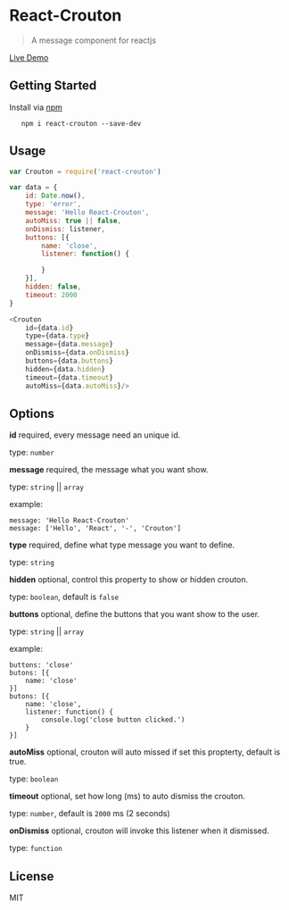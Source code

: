 # React-Crouton

> A message component for reactjs

[Live Demo](http://xeodou.github.io/react-crouton)

## Getting Started

Install via [npm](http://npmjs.org/react-crouton)

```shell
   npm i react-crouton --save-dev
```

## Usage

```Javascript
var Crouton = require('react-crouton')

var data = {
    id: Date.now(),
    type: 'error',
    message: 'Hello React-Crouton',
    autoMiss: true || false,
    onDismiss: listener,
    buttons: [{
        name: 'close',
        listener: function() {

        }
    }],
    hidden: false,
    timeout: 2000
}

<Crouton
    id={data.id}
    type={data.type}
    message={data.message}
    onDismiss={data.onDismiss}
    buttons={data.buttons}
    hidden={data.hidden}
    timeout={data.timeout}
    autoMiss={data.autoMiss}/>

```

## Options

**id** required, every message need an unique id.

type: `number`

**message** required, the message what you want show.

type: `string` || `array`

example:

```
message: 'Hello React-Crouton'
message: ['Hello', 'React', '-', 'Crouton']
```

**type** required, define what type message you want to define.

type: `string`

**hidden** optional, control this property to show or hidden crouton.

type: `boolean`, default is `false`

**buttons** optional, define the buttons that you want show to the user.

type: `string` || `array`

example:

```
buttons: 'close'
butons: [{
    name: 'close'
}]
butons: [{
    name: 'close',
    listener: function() {
        console.log('close button clicked.')
    }
}]
```

**autoMiss** optional, crouton will auto missed if set this propterty, default is true.

type: `boolean`

**timeout** optional, set how long (ms) to auto dismiss the crouton.

type: `number`, default is `2000` ms (2 seconds)

**onDismiss** optional, crouton will invoke this listener when it dismissed.

type: `function`

## License

MIT
